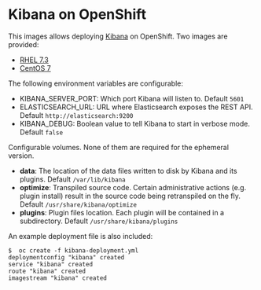 # Kibana on OpenShift

This images allows deploying [Kibana](https://www.elastic.co/guide/en/kibana/6.1) on OpenShift. Two images are provided:

 * [RHEL 7.3](./Dockerfile)
 * [CentOS 7](./Dockerfile.centos7)

The following environment variables are configurable:

 * KIBANA_SERVER_PORT: Which port Kibana will listen to. Default `5601`
 * ELASTICSEARCH_URL: URL where Elasticsearch exposes the REST API. Default `http://elasticsearch:9200`
 * KIBANA_DEBUG: Boolean value to tell Kibana to start in verbose mode. Default `false`

Configurable volumes. None of them are required for the ephemeral version.

  * **data**: The location of the data files written to disk by Kibana and its plugins. Default `/var/lib/kibana`
  * **optimize**: Transpiled source code. Certain administrative actions (e.g. plugin install) result in the source code being retranspiled on the fly. Default `/usr/share/kibana/optimize`
  * **plugins**: Plugin files location. Each plugin will be contained in a subdirectory. Default `/usr/share/kibana/plugins`

An example deployment file is also included:
```
$  oc create -f kibana-deployment.yml
deploymentconfig "kibana" created
service "kibana" created
route "kibana" created
imagestream "kibana" created
```
